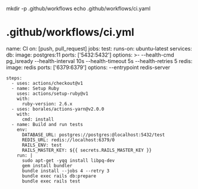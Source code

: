 mkdir -p .github/workflows
echo .github/workflows/ci.yaml

# .github/workflows/ci.yml

name: CI
on: [push, pull_request]
jobs:
  test:
    runs-on: ubuntu-latest
    services:
      db:
        image: postgres:11
        ports: ['5432:5432']
        options: >-
          --health-cmd pg_isready
          --health-interval 10s
          --health-timeout 5s
          --health-retries 5
      redis:
        image: redis
        ports: ['6379:6379']
        options: --entrypoint redis-server

    steps:
      - uses: actions/checkout@v1
      - name: Setup Ruby
        uses: actions/setup-ruby@v1
        with:
          ruby-version: 2.6.x
      - uses: borales/actions-yarn@v2.0.0
        with:
          cmd: install
      - name: Build and run tests
        env:
          DATABASE_URL: postgres://postgres:@localhost:5432/test
          REDIS_URL: redis://localhost:6379/0
          RAILS_ENV: test
          RAILS_MASTER_KEY: ${{ secrets.RAILS_MASTER_KEY }}
        run: |
          sudo apt-get -yqq install libpq-dev
          gem install bundler
          bundle install --jobs 4 --retry 3
          bundle exec rails db:prepare
          bundle exec rails test